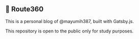 ## 🚀 Route360

This is a personal blog of @mayumih387, built with Gatsby.js.

This repository is open to the public only for study purposes.